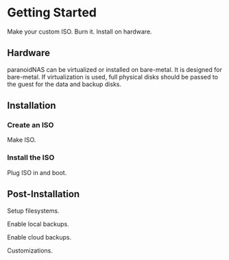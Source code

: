 # Getting Started

Make your custom ISO. Burn it. Install on hardware.

## Hardware

paranoidNAS can be virtualized or installed on bare-metal. It is designed for bare-metal. If virtualization is used, full physical disks should be passed to the guest for the data and backup disks.

## Installation

### Create an ISO

Make ISO. 

### Install the ISO

Plug ISO in and boot.

## Post-Installation

Setup filesystems.

Enable local backups.

Enable cloud backups.

Customizations.